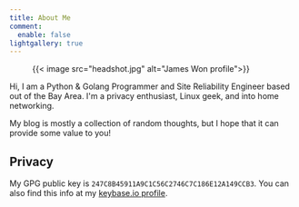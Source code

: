 ```yaml
---
title: About Me
comment:
  enable: false
lightgallery: true
---
```

<figure>
{{< image src="headshot.jpg" alt="James Won profile">}}
</figure>

Hi, I am a Python & Golang Programmer and Site Reliability Engineer based out of the Bay Area. I'm a privacy enthusiast, Linux geek, and into home networking.

My blog is mostly a collection of random thoughts, but I hope that it can provide some value to you!

## Privacy
My GPG public key is `247C8B45911A9C1C56C2746C7C186E12A149CCB3`. You can also find this info at my [keybase.io profile](https://keybase.io/jwon).

